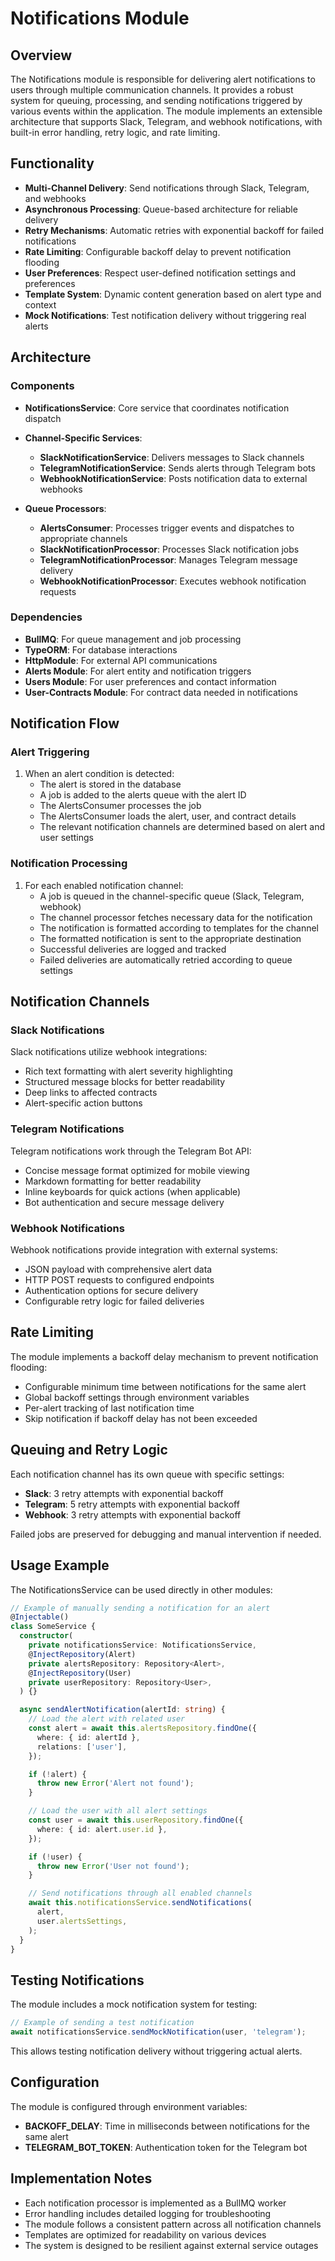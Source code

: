 # Notifications Module

## Overview

The Notifications module is responsible for delivering alert notifications to users through multiple communication channels. It provides a robust system for queuing, processing, and sending notifications triggered by various events within the application. The module implements an extensible architecture that supports Slack, Telegram, and webhook notifications, with built-in error handling, retry logic, and rate limiting.

## Functionality

- **Multi-Channel Delivery**: Send notifications through Slack, Telegram, and webhooks
- **Asynchronous Processing**: Queue-based architecture for reliable delivery
- **Retry Mechanisms**: Automatic retries with exponential backoff for failed notifications
- **Rate Limiting**: Configurable backoff delay to prevent notification flooding
- **User Preferences**: Respect user-defined notification settings and preferences
- **Template System**: Dynamic content generation based on alert type and context
- **Mock Notifications**: Test notification delivery without triggering real alerts

## Architecture

### Components

- **NotificationsService**: Core service that coordinates notification dispatch
- **Channel-Specific Services**:

  - **SlackNotificationService**: Delivers messages to Slack channels
  - **TelegramNotificationService**: Sends alerts through Telegram bots
  - **WebhookNotificationService**: Posts notification data to external webhooks

- **Queue Processors**:
  - **AlertsConsumer**: Processes trigger events and dispatches to appropriate channels
  - **SlackNotificationProcessor**: Processes Slack notification jobs
  - **TelegramNotificationProcessor**: Manages Telegram message delivery
  - **WebhookNotificationProcessor**: Executes webhook notification requests

### Dependencies

- **BullMQ**: For queue management and job processing
- **TypeORM**: For database interactions
- **HttpModule**: For external API communications
- **Alerts Module**: For alert entity and notification triggers
- **Users Module**: For user preferences and contact information
- **User-Contracts Module**: For contract data needed in notifications

## Notification Flow

### Alert Triggering

1. When an alert condition is detected:
   - The alert is stored in the database
   - A job is added to the alerts queue with the alert ID
   - The AlertsConsumer processes the job
   - The AlertsConsumer loads the alert, user, and contract details
   - The relevant notification channels are determined based on alert and user settings

### Notification Processing

1. For each enabled notification channel:
   - A job is queued in the channel-specific queue (Slack, Telegram, webhook)
   - The channel processor fetches necessary data for the notification
   - The notification is formatted according to templates for the channel
   - The formatted notification is sent to the appropriate destination
   - Successful deliveries are logged and tracked
   - Failed deliveries are automatically retried according to queue settings

## Notification Channels

### Slack Notifications

Slack notifications utilize webhook integrations:

- Rich text formatting with alert severity highlighting
- Structured message blocks for better readability
- Deep links to affected contracts
- Alert-specific action buttons

### Telegram Notifications

Telegram notifications work through the Telegram Bot API:

- Concise message format optimized for mobile viewing
- Markdown formatting for better readability
- Inline keyboards for quick actions (when applicable)
- Bot authentication and secure message delivery

### Webhook Notifications

Webhook notifications provide integration with external systems:

- JSON payload with comprehensive alert data
- HTTP POST requests to configured endpoints
- Authentication options for secure delivery
- Configurable retry logic for failed deliveries

## Rate Limiting

The module implements a backoff delay mechanism to prevent notification flooding:

- Configurable minimum time between notifications for the same alert
- Global backoff settings through environment variables
- Per-alert tracking of last notification time
- Skip notification if backoff delay has not been exceeded

## Queuing and Retry Logic

Each notification channel has its own queue with specific settings:

- **Slack**: 3 retry attempts with exponential backoff
- **Telegram**: 5 retry attempts with exponential backoff
- **Webhook**: 3 retry attempts with exponential backoff

Failed jobs are preserved for debugging and manual intervention if needed.

## Usage Example

The NotificationsService can be used directly in other modules:

```typescript
// Example of manually sending a notification for an alert
@Injectable()
class SomeService {
  constructor(
    private notificationsService: NotificationsService,
    @InjectRepository(Alert)
    private alertsRepository: Repository<Alert>,
    @InjectRepository(User)
    private userRepository: Repository<User>,
  ) {}

  async sendAlertNotification(alertId: string) {
    // Load the alert with related user
    const alert = await this.alertsRepository.findOne({
      where: { id: alertId },
      relations: ['user'],
    });

    if (!alert) {
      throw new Error('Alert not found');
    }

    // Load the user with all alert settings
    const user = await this.userRepository.findOne({
      where: { id: alert.user.id },
    });

    if (!user) {
      throw new Error('User not found');
    }

    // Send notifications through all enabled channels
    await this.notificationsService.sendNotifications(
      alert,
      user.alertsSettings,
    );
  }
}
```

## Testing Notifications

The module includes a mock notification system for testing:

```typescript
// Example of sending a test notification
await notificationsService.sendMockNotification(user, 'telegram');
```

This allows testing notification delivery without triggering actual alerts.

## Configuration

The module is configured through environment variables:

- **BACKOFF_DELAY**: Time in milliseconds between notifications for the same alert
- **TELEGRAM_BOT_TOKEN**: Authentication token for the Telegram bot

## Implementation Notes

- Each notification processor is implemented as a BullMQ worker
- Error handling includes detailed logging for troubleshooting
- The module follows a consistent pattern across all notification channels
- Templates are optimized for readability on various devices
- The system is designed to be resilient against external service outages
